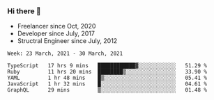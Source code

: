 ### Hi there 👋

- Freelancer since Oct, 2020
- Developer since July, 2017
- Structral Engineer since July, 2012

<!--START_SECTION:waka-->
```text
Week: 23 March, 2021 - 30 March, 2021

TypeScript   17 hrs 9 mins   ████████████▓░░░░░░░░░░░░   51.29 % 
Ruby         11 hrs 20 mins  ████████▒░░░░░░░░░░░░░░░░   33.90 % 
YAML         1 hr 48 mins    █▒░░░░░░░░░░░░░░░░░░░░░░░   05.41 % 
JavaScript   1 hr 32 mins    █░░░░░░░░░░░░░░░░░░░░░░░░   04.61 % 
GraphQL      29 mins         ▒░░░░░░░░░░░░░░░░░░░░░░░░   01.48 % 
```
<!--END_SECTION:waka-->
